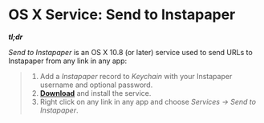 OS X Service: Send to Instapaper
==============================

***tl;dr***

*Send to Instapaper* is an OS X 10.8 (or later) service used to send URLs to Instapaper from any link in any app:

> 1. Add a *Instapaper* record to *Keychain* with your Instapaper username and optional password.
> 2. **[Download](LINK)** and install the service.
> 3. Right click on any link in any app and choose *Services -> Send to Instapaper*.
